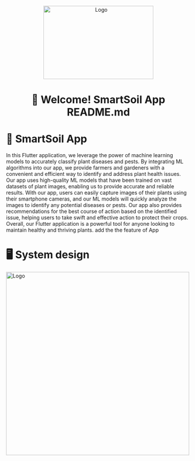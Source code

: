 
<br />
<div align="center">
  <a href="https://github.com/othneildrew/Best-README-Template">
    <img src="https://github.com/shadymohamed532001/SmartSoil/assets/126605393/ab959f5b-b246-4af1-ac7f-4422b0ea48d9" alt="Logo" width="300" height="200">
  </a>  
  
# 👋 Welcome! SmartSoil App README.md

<div align="start">
  
# 📱 SmartSoil App

In this Flutter application, we leverage the power of machine learning models to accurately classify plant diseases and pests. By integrating ML algorithms into our app, we provide farmers and gardeners with a convenient and efficient way to identify and address plant health issues. Our app uses high-quality ML models that have been trained on vast datasets of plant images, enabling us to provide accurate and reliable results. With our app, users can easily capture images of their plants using their smartphone cameras, and our ML models will quickly analyze the images to identify any potential diseases or pests. Our app also provides recommendations for the best course of action based on the identified issue, helping users to take swift and effective action to protect their crops. Overall, our Flutter application is a powerful tool for anyone looking to maintain healthy and thriving plants.
add the the feature of App

<div align="start">
  
# 🖥️ System design
<div align="start">
<img src="https://github.com/shadymohamed532001/Doc/assets/126605393/2aae2522-1512-44e6-a76a-3e38401a667a" alt="Logo" width="500" height="500">


